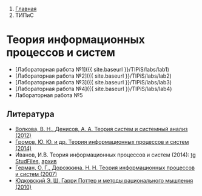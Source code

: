 <ol class="breadcrumb">
  <li class="breadcrumb-item"><a href="{{ site.baseurl }}">Главная</a></li>
  <li class="breadcrumb-item active">ТИПиС</li>
</ol>

# Теория информационных процессов и систем

* [Лабораторная работа №1]({{ site.baseurl }}/TIPiS/labs/lab1)
* [Лабораторная работа №2]({{ site.baseurl }}/TIPiS/labs/lab2)
* [Лабораторная работа №3]({{ site.baseurl }}/TIPiS/labs/lab3)
* [Лабораторная работа №4]({{ site.baseurl }}/TIPiS/labs/lab4)
* Лабораторная работа №5

## Литература

* [Волкова, В. Н., Денисов, А. А. Теория систем и системный анализ (2012)](http://www.library.fa.ru/files/Volkova1.pdf)
* [Громов, Ю. Ю. и др. Теория информационных процессов и систем (2014)](https://www.tstu.ru/book/elib/pdf/2014/didrih.pdf)
* Иванов, И.В. Теория информационных процессов и систем (2014): [tg StudFiles](https://www.studmed.ru/ivanov-i-v-teoriya-informacionnyh-processov-i-sistem_762d4c81540.html), [архив](https://kit.bstu.ru/shared/attachments/102785)
* [Герман, О. Г., Дорожкина, Н. Н. Теория информационных процессов и систем (2007)](https://elib.belstu.by/bitstream/123456789/2936/1/german_teoriya-informacionnyx-sistem.pdf)
* [Юдковский Э. Ш. Гарри Поттер и методы рационального мышления (2010)](https://hpmor.ru/)
